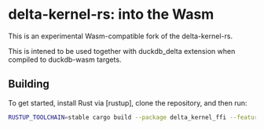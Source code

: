 # delta-kernel-rs: into the Wasm

This is an experimental Wasm-compatible fork of the delta-kernel-rs.

This is intened to be used together with duckdb_delta extension when compiled to duckdb-wasm targets.

## Building
To get started, install Rust via [rustup], clone the repository, and then run:

```sh
RUSTUP_TOOLCHAIN=stable cargo build --package delta_kernel_ffi --features sync-engine --target wasm32-unknown-emscripten --release
```
